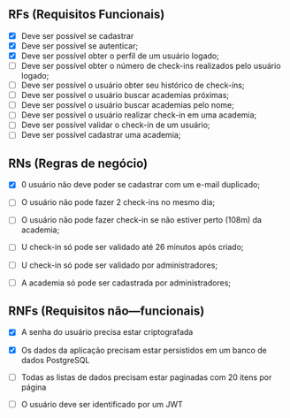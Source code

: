## RFs (Requisitos Funcionais)

- [X] Deve ser possível se cadastrar
- [X] Deve ser possível se autenticar;
- [X] Deve ser possível obter o perfil de um usuário logado;
- [ ] Deve ser possível obter o número de check-ins realizados pelo usuário logado;
- [ ] Deve ser possível o usuário obter seu histórico de check-íns;
- [ ] Deve ser possível o usuário buscar academias próximas;
- [ ] Deve ser possível o usuário buscar academias pelo nome;
- [ ] Deve ser possível o usuário realizar check-in em uma academia;
- [ ] Deve ser possível validar o check-ín de um usuário;
- [ ] Deve ser possível cadastrar uma academia;

## RNs (Regras de negócio)

- [X] 0 usuário não deve poder se cadastrar com um e-mail duplicado;
- [ ] O usuário não pode fazer 2 check-ins no mesmo dia;
- [ ] O usuário não pode fazer check-in se não estiver perto (108m) da academia;
- [ ] U check-in só pode ser validado até 26 minutos após criado;
- [ ] U check-in só pode ser validado por administradores;
- [ ] A academia só pode ser cadastrada por administradores;


## RNFs (Requisitos não—funcionais)   
- [X] A senha do usuário precisa estar criptografada
- [X] Os dados da aplicação precisam estar persistidos em um banco de dados PostgreSQL
- [ ] Todas as listas de dados precisam estar paginadas com 20 itens por página
- [ ] O usuário deve ser identificado por um JWT    

